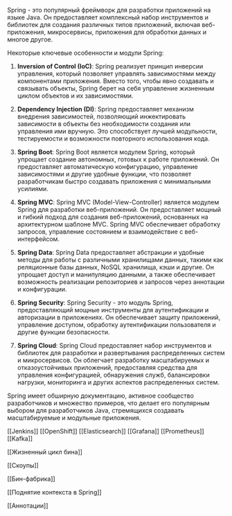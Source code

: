 Spring - это популярный фреймворк для разработки приложений на языке Java. Он предоставляет комплексный набор инструментов и библиотек для создания различных типов приложений, включая веб-приложения, микросервисы, приложения для обработки данных и многое другое.

Некоторые ключевые особенности и модули Spring:

1. **Inversion of Control (IoC)**: Spring реализует принцип инверсии управления, который позволяет управлять зависимостями между компонентами приложения. Вместо того, чтобы явно создавать и связывать объекты, Spring берет на себя управление жизненным циклом объектов и их зависимостями.
    
2. **Dependency Injection (DI)**: Spring предоставляет механизм внедрения зависимостей, позволяющий инжектировать зависимости в объекты без необходимости создания или управления ими вручную. Это способствует лучшей модульности, тестируемости и возможности повторного использования кода.
    
3. **Spring Boot**: Spring Boot является модулем Spring, который упрощает создание автономных, готовых к работе приложений. Он предоставляет автоматическую конфигурацию, управление зависимостями и другие удобные функции, что позволяет разработчикам быстро создавать приложения с минимальными усилиями.
    
4. **Spring MVC**: Spring MVC (Model-View-Controller) является модулем Spring для разработки веб-приложений. Он предоставляет мощный и гибкий подход для создания веб-приложений, основанных на архитектурном шаблоне MVC. Spring MVC обеспечивает обработку запросов, управление состоянием и взаимодействие с веб-интерфейсом.
    
5. **Spring Data**: Spring Data предоставляет абстракции и удобные методы для работы с различными хранилищами данных, такими как реляционные базы данных, NoSQL хранилища, кэши и другие. Он упрощает доступ и манипуляцию данными, а также обеспечивает возможность реализации репозиториев и запросов через аннотации и конфигурации.
    
6. **Spring Security**: Spring Security - это модуль Spring, предоставляющий мощные инструменты для аутентификации и авторизации в приложениях. Он обеспечивает защиту приложений, управление доступом, обработку аутентификации пользователя и другие функции безопасности.
    
7. **Spring Cloud**: Spring Cloud предоставляет набор инструментов и библиотек для разработки и развертывания распределенных систем и микросервисов. Он облегчает разработку масштабируемых и отказоустойчивых приложений, предоставляя средства для управления конфигурацией, обнаружения служб, балансировки нагрузки, мониторинга и других аспектов распределенных систем.
    

Spring имеет обширную документацию, активное сообщество разработчиков и множество примеров, что делает его популярным выбором для разработчиков Java, стремящихся создавать масштабируемые и модульные приложения.

[[Jenkins]]
[[OpenShift]]
[[Elasticsearch]]
[[Grafana]]
[[Prometheus]]
[[Kafka]]

[[Жизненный цикл бина]]

[[Скоупы]]

[[Бин-фабрика]]

[[Поднятие контекста в Spring]]

[[Аннотации]]